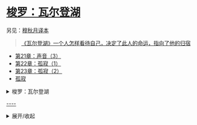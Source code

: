 <link href="../css/style.css" rel="stylesheet" type="text/css" />

# [梭罗：瓦尔登湖](https://m.zhangyue.com/detail/11052309?p2=104089%22%3E)

<span class="r">另见：[穆秋月译本](https://m.zhangyue.com/chapter/11201324?p2=104089)

> [《瓦尔登湖》一个人怎样看待自己，决定了此人的命运，指向了他的归宿](http://www.360doc.cn/mip/680707770.html)

<div class="pages">

- [第21章：声音（3）](瓦尔登湖/21.md)
- [第22章：孤寂（1）](瓦尔登湖/22-1.md)
- [第23章：孤寂（2）](瓦尔登湖/22-2.md)
- [孤寂](瓦尔登湖/孤寂.md)

</div>


<div class="pages">
<details markdown='1'><summary>梭罗：瓦尔登湖</summary>

- [扉页](瓦尔登湖/扉页.md)
- [第1章：导读](瓦尔登湖/导读.md)
- [第2章：生计](瓦尔登湖/生计.md)
- [第3章：居所和生活的目标](瓦尔登湖/居所和生活的目标.md)
- [第4章：阅读](瓦尔登湖/阅读.md)
- [第5章：声音](瓦尔登湖/声音.md)
- [第6章：孤寂](瓦尔登湖/孤寂.md)
- [第7章：访客](瓦尔登湖/访客.md)
- [第8章：豆田](瓦尔登湖/豆田.md)
- [第9章：镇区](瓦尔登湖/镇区.md)
- [第10章：湖泊](瓦尔登湖/湖泊.md)
- [第11章：贝克尔农场](瓦尔登湖/贝克尔农场.md)
- [第12章：更高的法则](瓦尔登湖/更高的法则.md)
- [第13章：野生的邻居](瓦尔登湖/野生的邻居.md)
- [第14章：室内的取暖](瓦尔登湖/室内的取暖.md)
- [第15章：原先的居民和冬天的访客](瓦尔登湖/原先的居民和冬天的访客.md)
- [第16章：冬天的动物](瓦尔登湖/冬天的动物.md)
- [第17章：冬天的湖](瓦尔登湖/冬天的湖.md)
- [第18章：春天](瓦尔登湖/春天.md)
- [第19章：结语](瓦尔登湖/结语.md)
- [第20章：版本和注释说明](瓦尔登湖/版本和注释说明.md)
- [第21章：作者介绍](瓦尔登湖/作者介绍.md)

</details>
</div>

<span class="r">[\-\-\-\-](http://m.99csw.com/book/165/index.html)


<details markdown='1'><summary>展开/收起</summary>
<div class="p">
<div class="wavy">

大多数人生活在无言的绝望中。所谓的委曲求全其实是积重难返的绝望。你们从绝望的城市走进绝望的乡村，只能以水貂皮和麝鼠皮做成的华贵服装来自我安慰。就连各种所谓的游戏和娱乐，也隐藏着一种反复出现然而谁也没有察觉的绝望。这些游戏和娱乐并不愉快，因为它们是在工作之后才出现的。但智慧的特征之一就是不去做绝望的事。

<span class="r">--->#生计#

绝大多数人，即使是在这个相对自由的国家，仅仅由于无知和失误，在生活中疲于应付各种自找的烦恼和多余的劳役，乃至没有余力去采摘那些更美好的人生果实。他们的手指太过劳累，变得非常笨拙，而且抖个不停，所以无法去采摘。实际上，人们每天都在奔波劳碌，根本没有闲暇享受真正完整的生活；他无法维持正常的人际关系；他的劳力在市场上卖不起价钱。他没有时间做别的，只能做一部机器。人只有想起自己的无知才能有长进，但他如此忙于使用已有的知识，又如何能想得起来呢？我们有时候应该免费让他吃饱穿暖，用琼浆玉液重振他的精神，然后再对他进行评判。人性最美好的品质就像水果表皮的白霜，只有通过最谨慎的处理才能得到保留。然而我们无论对待自己，还是对待他人，都不曾如此温柔。

<span class="r">--->#生计#

<div class="">

实际上，老年人并没有非常重要的忠告可以给年轻人，他们自身的经验很局限，他们的生活充满了可悲的失败，而且都是由各种个人原因造成，这他们肯定也知道；也许他们还保留着些许和经验不符的信心，可是他们已经不像过去那么年轻。我在这个星球上生活了三十来年，然而未曾从长辈那里听到任何有价值的忠告，甚至连热诚的忠告也不曾听见。他们什么都没跟我说过，可能也没有什么有用的建议给我。生活就是实验，它的大部分我尚未测试过；他们虽然测试过了，但那对我来说没有用。假如拥有某种自认为有价值的经验，我必然会想，这是我那些导师从来不曾提及的。

<span class="r">--->#生计#

</div>
</div>

</details>

